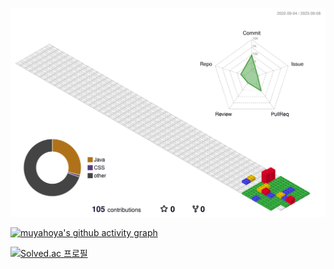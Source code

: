 
![](./profile-3d-contrib/profile-gitblock.svg)




[![muyahoya's github activity graph](https://github-readme-activity-graph.vercel.app/graph?username=muyahoya&theme=github-light&height=400&radius=5)](https://github.com/ashutosh00710/github-readme-activity-graph)

[![Solved.ac
프로필](http://mazassumnida.wtf/api/v2/generate_badge?boj=babyho99)](https://solved.ac/babyho99)

